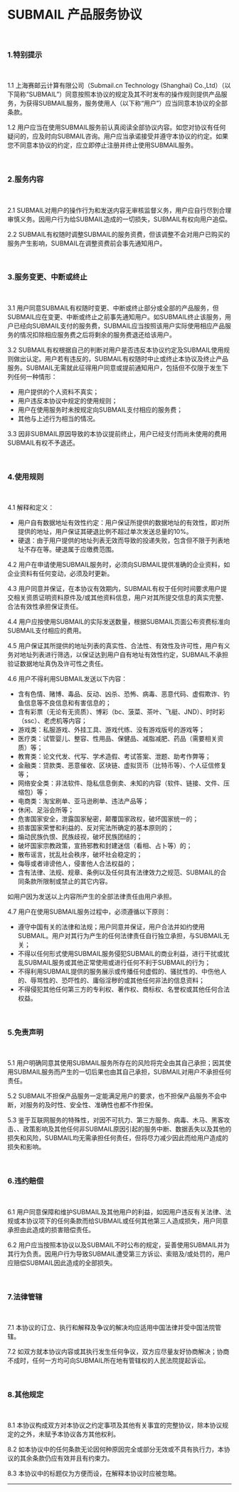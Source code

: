 #  SUBMAIL 产品服务协议

 <br>

### **1.特别提示**

<br>

1.1 上海赛邮云计算有限公司（Submail.cn Technology (Shanghai) Co.,Ltd）（以下简称“SUBMAIL”）同意按照本协议的规定及其不时发布的操作规则提供产品服务，为获得SUBMAIL服务，服务使用人（以下称“用户”）应当同意本协议的全部条款。

 

1.2 用户应当在使用SUBMAIL服务前认真阅读全部协议内容。如您对协议有任何疑问的，应及时向SUBMAIL咨询。用户应当承诺接受并遵守本协议的约定。如果您不同意本协议的约定，应立即停止注册并终止使用SUBMAIL服务。

 <br>

### **2.服务内容**

<br>

2.1 SUBMAIL对用户的操作行为和发送内容无审核监督义务，用户应自行尽到合理审慎义务。因用户行为给SUBMAIL造成的一切损失，SUBMAIL有权向用户追偿。

 

2.2 SUBMAIL有权随时调整SUBMAIL的服务资费，但该调整不会对用户已购买的服务产生影响，SUBMAIL在调整资费前会事先通知用户。

 <br>

### **3.服务变更、中断或终止**

<br>

3.1 用户同意SUBMAIL有权随时变更、中断或终止部分或全部的产品服务，但SUBMAIL应在变更、中断或终止之前事先通知用户。如SUBMAIL终止该服务，用户已经向SUBMAIL支付的服务费，SUBMAIL应当按照该用户实际使用相应产品服务的情况扣除相应服务费之后将剩余的服务费退还给该用户。

 

3.2 SUBMAIL有权根据自己的判断对用户是否违反本协议约定及SUBMAIL使用规则做出认定。用户若有违反的，SUBMAIL有权随时中止或终止本协议及终止产品服务。SUBMAIL无需就此征得用户同意或提前通知用户，包括但不仅限于发生下列任何一种情形：

- 用户提供的个人资料不真实；
- 用户违反本协议中规定的使用规则；
- 用户在使用服务时未按规定向SUBMAIL支付相应的服务费；
- 其他与上述行为相当的情况。

 

3.3 因非SUBMAIL原因导致的本协议提前终止，用户已经支付而尚未使用的费用SUBMAIL有权不予退还。

 <br>

### **4.使用规则**

<br>

4.1 解释和定义：

 

- 用户自有数据地址有效性约定：用户保证所提供的数据地址的有效性，即对所提供的地址，用户保证其硬退比例不超过单次发送总量的10%。
- 硬退：由于用户提供的地址列表无效而导致的投递失败，包含但不限于列表地址不存在等。硬退属于应缴费范围。

 

4.2 用户在申请使用SUBMAIL服务时，必须向SUBMAIL提供准确的企业资料，如企业资料有任何变动，必须及时更新。

 

4.3 用户同意并保证，在本协议有效期内，SUBMAIL有权于任何时间要求用户提交相关资质证明资料原件及/或其他资料信息，用户对其所提交信息的真实完整、合法有效性承担保证责任。

 

4.4 用户应按使用SUBMAIL的实际发送数量，根据SUBMAIL页面公布资费标准向SUBMAIL支付相应的费用。

 

4.5 用户保证其所提供的地址列表的真实性、合法性、有效性及许可性，用户有义务对地址列表进行筛选，以保证达到用户自有地址有效性约定，SUBMAIL不承担验证数据地址真伪及许可性之责任。

 

4.6 用户不得利用SUBMAIL发送以下内容：

- 含有色情、赌博、毒品、反动、凶杀、恐怖、病毒、恶意代码、虚假欺诈、钓鱼信息等不良信息和有害信息的；
- 含有彩票（无论有无资质）、博彩（bc、菠菜、茶叶、飞艇、JND）、时时彩（ssc）、老虎机等内容；
- 游戏类：私服游戏、外挂工具、游戏代练、没有游戏版号的游戏等；
- 医疗类：试管婴儿、整容、性用品、保健品、减脂减肥、药品（需要相关资质）等；
- 教育类：论文代发、代写、学术造假、考试答案、泄题、助考作弊等；
- 金融类：贷款类、恶意催收、区块链、虚拟货币（比特币等）、个人征信修复等；
- 网络安全类：非法软件、隐私信息倒卖、未知的内容（软件、链接、文件、压缩包）等；
- 电商类：淘宝刷单、亚马逊刷单、违法产品等；
- 休闲、足浴会所等；
- 危害国家安全，泄露国家秘密，颠覆国家政权，破坏国家统一的；
- 损害国家荣誉和利益的、反对宪法所确定的基本原则的；
- 煽动民族仇恨、民族歧视，破坏民族团结的；
- 破坏国家宗教政策，宣扬邪教和封建迷信（看相、占卜等）的；
- 散布谣言，扰乱社会秩序，破坏社会稳定的；
- 侮辱或者诽谤他人，侵害他人合法权益的；
- 含有法律、法规、规章、条例以及任何具有法律效力之规范、SUBMAIL的合同条款所限制或禁止的其它内容。

如用户因为发送以上内容所产生的全部法律责任由用户承担。

 

4.7 用户在使用SUBMAIL服务过程中，必须遵循以下原则：

- 遵守中国有关的法律和法规；用户同意并保证，用户合法并如约使用SUBMAIL。用户对其行为产生的任何法律责任自行独立承担，与SUBMAIL无关；
- 不得以任何形式使用SUBMAIL服务侵犯SUBMAIL的商业利益，进行干扰或扰乱SUBMAIL服务或其他正常使用或进行任何不利于SUBMAIL的行为；
- 不得利用SUBMAIL提供的服务展示或传播任何虚假的、骚扰性的、中伤他人的、辱骂性的、恐吓性的、庸俗淫秽的或其他任何非法的信息资料；
- 不得侵犯其他任何第三方的专利权、著作权、商标权、名誉权或其他任何合法权益。

<br> 

### **5.免责声明**

<br>

5.1 用户明确同意其使用SUBMAIL服务所存在的风险将完全由其自己承担；因其使用SUBMAIL服务而产生的一切后果也由其自己承担，SUBMAIL对用户不承担任何责任。

 

5.2 SUBMAIL不担保产品服务一定能满足用户的要求，也不担保产品服务不会中断，对服务的及时性、安全性、准确性也都不作担保。

 

5.3 鉴于互联网服务的特殊性，对因不可抗力、第三方服务、病毒、木马、黑客攻击、、政策影响及其他任何非SUBMAIL原因引起的服务中断、数据丢失以及其他的损失和风险，SUBMAIL均无需承担任何责任，但将尽力减少因此而给用户造成的损失和影响。

 <br>

### **6.违约赔偿**

<br>

6.1 用户同意保障和维护SUBMAIL及其他用户的利益，如因用户违反有关法律、法规或本协议项下的任何条款而给SUBMAIL或任何其他第三人造成损失，用户同意承担由此造成的损害赔偿责任。

 

6.2 用户应当按照本协议以及SUBMAIL不时公布的规定，妥善使用SUBMAIL并为其行为负责。因用户行为导致SUBMAIL遭受第三方诉讼、索赔及/或处罚的，用户应赔偿SUBMAIL因此造成的全部损失。

 <br>

### **7.法律管辖**

<br>

7.1 本协议的订立、执行和解释及争议的解决均应适用中国法律并受中国法院管辖。

 

7.2 如双方就本协议内容或其执行发生任何争议，双方应尽量友好协商解决；协商不成时，任何一方均可向SUBMAIL所在地有管辖权的人民法院提起诉讼。

 <br>

### **8.其他规定**

<br>

8.1 本协议构成双方对本协议之约定事项及其他有关事宜的完整协议，除本协议规定的之外，未赋予本协议各方其他权利。

 

8.2 如本协议中的任何条款无论因何种原因完全或部分无效或不具有执行力，本协议的其余条款仍应有效并且有约束力。

 

8.3 本协议中的标题仅为方便而设，在解释本协议时应被忽略。

 

------